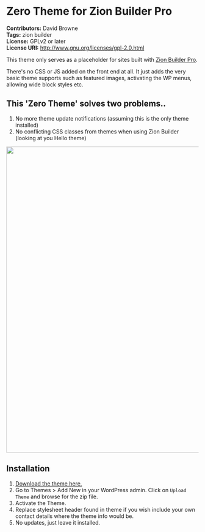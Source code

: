 # Zero Theme for Zion Builder Pro
**Contributors:** David Browne  
**Tags:** zion builder  
**License:** GPLv2 or later  
**License URI:** http://www.gnu.org/licenses/gpl-2.0.html

This theme only serves as a placeholder for sites built with [Zion Builder Pro](https://zionbuilder.io/?ref=extras).

There's no CSS or JS added on the front end at all. It just adds the very basic theme supports such as featured images, activating the WP menus, allowing wide block styles etc.

## This 'Zero Theme' solves two problems..

1. No more theme update notifications (assuming this is the only theme installed)
2. No conflicting CSS classes from themes when using Zion Builder (looking at you Hello theme)

<img width=800 src="https://user-images.githubusercontent.com/43051571/52896497-04f33980-321d-11e9-9002-da0467284ae2.png">

## Installation ##

1. [Download the theme here.](https://github.com/wplit/zero/archive/master.zip)
2. Go to Themes > Add New in your WordPress admin. Click on `Upload Theme` and browse for the zip file.
3. Activate the Theme.
4. Replace stylesheet header found in theme if you wish include your own contact details where the theme info would be.
5. No updates, just leave it installed.
